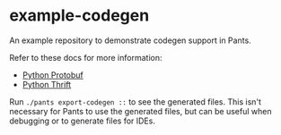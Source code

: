 # example-codegen

An example repository to demonstrate codegen support in Pants. 

Refer to these docs for more information:

* [Python Protobuf](https://www.pantsbuild.org/docs/protobuf-python)
* [Python Thrift](https://www.pantsbuild.org/docs/protobuf-python)

Run `./pants export-codegen ::` to see the generated files. This isn't necessary for Pants to 
use the generated files, but can be useful when debugging or to generate files for IDEs.
